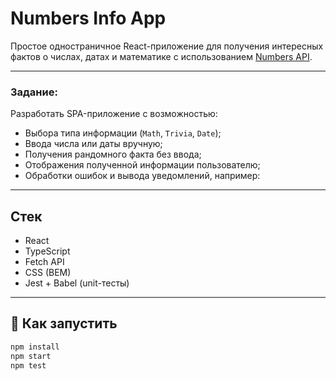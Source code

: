 # Numbers Info App

Простое одностраничное React-приложение для получения интересных фактов о числах, датах и математике с использованием [Numbers API](http://numbersapi.com).

---

### Задание:
Разработать SPA-приложение с возможностью:

- Выбора типа информации (`Math`, `Trivia`, `Date`);
- Ввода числа или даты вручную;
- Получения рандомного факта без ввода;
- Отображения полученной информации пользователю;
- Обработки ошибок и вывода уведомлений, например:

---

## Стек

- React
- TypeScript
- Fetch API
- CSS (BEM)
- Jest + Babel (unit-тесты)

---

## 🧪 Как запустить

```bash
npm install
npm start
npm test

